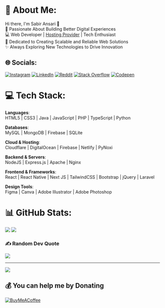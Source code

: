 # 💫 About Me:
Hi there, I'm Sabir Ansari 👋<br>🌟 Passionate About Building Better Digital Experiences<br>💻 Web Developer | [Hosting Provider](https://github.com/pynoxi)
 | Tech Enthusiast<br>🚀 Dedicated to Creating Scalable and Reliable Web Solutions<br>✨ Always Exploring New Technologies to Drive Innovation


## 🌐 Socials:
[![Instagram](https://img.shields.io/badge/Instagram-%23E4405F.svg?logo=Instagram&logoColor=white)](https://instagram.com/sabirans04)
[![LinkedIn](https://img.shields.io/badge/LinkedIn-%230077B5.svg?logo=linkedin&logoColor=white)](https://linkedin.com/in/sabirans04)
[![Reddit](https://img.shields.io/badge/Reddit-%23FF4500.svg?logo=Reddit&logoColor=white)](https://reddit.com/user/sabirans04)
[![Stack Overflow](https://img.shields.io/badge/-Stackoverflow-FE7A16?logo=stack-overflow&logoColor=white)](https://stackoverflow.com/users/21008232)
[![Codepen](https://img.shields.io/badge/codepen-black.svg?logo=codepen&logoColor=white)](https://codepen.io/sabirans04)

# 💻 Tech Stack:
**Languages**: <br/>
HTML5 | CSS3 | Java | JavaScript | PHP | TypeScript | Python

**Databases**: <br/>
MySQL | MongoDB | Firebase | SQLite

**Cloud & Hosting**: <br/>
Cloudflare | DigitalOcean | Firebase | Netlify | PyNoxi

**Backend & Servers**: <br/>
NodeJS | Express.js | Apache | Nginx

**Frontend & Frameworks**: <br/>
React | React Native | Next JS | TailwindCSS | Bootstrap | jQuery | Laravel

**Design Tools**: <br/>
Figma | Canva | Adobe Illustrator | Adobe Photoshop

# 📊 GitHub Stats:
![](https://github-readme-streak-stats.herokuapp.com/?user=sabirans04&theme=default&hide_border=false) ![](https://github-readme-stats.vercel.app/api/top-langs/?username=sabirans04&theme=default&hide_border=false&include_all_commits=false&count_private=false&layout=compact)

### ✍️ Random Dev Quote
![](https://quotes-github-readme.vercel.app/api?type=horizontal&theme=light)

---
[![](https://visitcount.itsvg.in/api?id=sabirans04&icon=0&color=0)](https://visitcount.itsvg.in)

  ## 💰 You can help me by Donating
  [![BuyMeACoffee](https://img.shields.io/badge/Buy%20Me%20a%20Coffee-ffdd00?style=for-the-badge&logo=buy-me-a-coffee&logoColor=black)](https://buymeacoffee.com/sabirans04)


